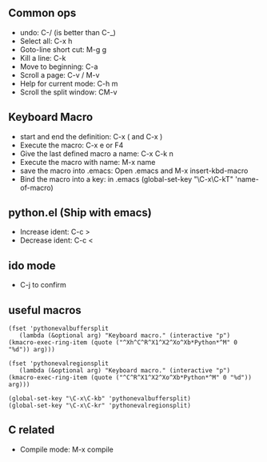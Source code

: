## Common ops
* undo: C-/ (is better than C-_)
* Select all: C-x h
* Goto-line short cut: M-g g
* Kill a line: C-k
* Move to beginning: C-a
* Scroll a page: C-v / M-v
* Help for current mode: C-h m
* Scroll the split window: CM-v

## Keyboard Macro

* start and end the definition: C-x ( and C-x )
* Execute the macro: C-x e or F4
* Give the last defined macro a name: C-x C-k n
* Execute the macro with name: M-x name
* save the macro into .emacs: Open .emacs and M-x insert-kbd-macro
* Bind the macro into a key: in .emacs (global-set-key "\C-x\C-kT" 'name-of-macro)

## python.el (Ship with emacs)
* Increase ident: C-c >
* Decrease ident: C-c <

## ido mode
* C-j to confirm

## useful macros

```{elisp}
(fset 'pythonevalbuffersplit
   (lambda (&optional arg) "Keyboard macro." (interactive "p") (kmacro-exec-ring-item (quote ("^Xh^C^R^X1^X2^Xo^Xb*Python*^M" 0 "%d")) arg)))

(fset 'pythonevalregionsplit
   (lambda (&optional arg) "Keyboard macro." (interactive "p") (kmacro-exec-ring-item (quote ("^C^R^X1^X2^Xo^Xb*Python*^M" 0 "%d")) arg)))

(global-set-key "\C-x\C-kb" 'pythonevalbuffersplit)
(global-set-key "\C-x\C-kr" 'pythonevalregionsplit)                     
```

## C related
* Compile mode: M-x compile
